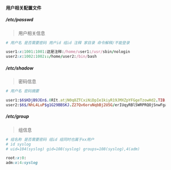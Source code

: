 #### 用户相关配置文件

##### /etc/passwd
> 用户相关信息

```ruby
# 用户名 是否需要密码 用户id 组id 注释 家目录 命令解释/不能登录

user1:x:1001:1001:这是注释:/home/user1:/usr/sbin/nologin
user2:x:1002:1002::/home/user2:/bin/bash
```

##### /etc/shadow
> 密码信息

```ruby
# 用户名 密码摘要

user1:$6$KDjB9JEn$.0RIt.atjN0q8ZTCxiNiDpIe1kiyR19JMXZpYFGgeTzowHd2.TIB.GpUyi9Xgd4EZdwS1POtqFmMlvhsDFhym0:18272::::::
user2:$6$/NhL4LuP$g1G29BBSKJ.Z27Qv6oruNqbBj2U5G/erIUqyRBl5WRPRQOjSnwFgaoGkD9vrq7G7INAbNNDTTCHBmNj3cb6ru0:18272::::::
```

##### /etc/group
> 组信息

```ruby
# 组名称 是否需要密码 组id 组同时也属于xx用户
# id syslog
# uid=104(syslog) gid=108(syslog) groups=108(syslog),4(adm)

root:x:0:
adm:x:4:syslog
```

